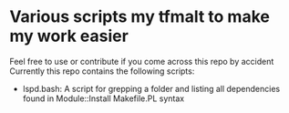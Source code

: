 Various scripts my tfmalt to make my work easier
================================================

Feel free to use or contribute if you come across this repo by accident
Currently this repo contains the following scripts:

 - lspd.bash: A script for grepping a folder and listing all dependencies found
   in Module::Install Makefile.PL syntax

